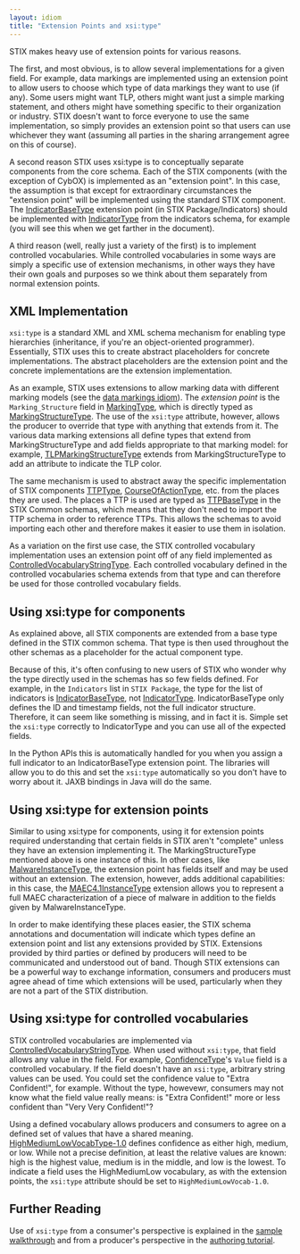 ```yaml
---
layout: idiom
title: "Extension Points and xsi:type"
---
```


STIX makes heavy use of extension points for various reasons.

The first, and most obvious, is to allow several implementations for a given field. For example, data markings are implemented using an extension point to allow users to choose which type of data markings they want to use (if any). Some users might want TLP, others might want just a simple marking statement, and others might have something specific to their organization or industry. STIX doesn't want to force everyone to use the same implementation, so simply provides an extension point so that users can use whichever they want (assuming all parties in the sharing arrangement agree on this of course).

A second reason STIX uses xsi:type is to conceptually separate components from the core schema. Each of the STIX components (with the exception of CybOX) is implemented as an "extension point". In this case, the assumption is that except for extraordinary circumstances the "extension point" will be implemented using the standard STIX component. The [IndicatorBaseType](/documentation/stixCore/IndicatorBaseType) extension point (in STIX Package/Indicators) should be implemented with [IndicatorType](/documentation/indicator/IndicatorType) from the indicators schema, for example (you will see this when we get farther in the document).

A third reason (well, really just a variety of the first) is to implement controlled vocabularies. While controlled vocabularies in some ways are simply a specific use of extension mechanisms, in other ways they have their own goals and purposes so we think about them separately from normal extension points.

## XML Implementation

`xsi:type` is a standard XML and XML schema mechanism for enabling type hierarchies (inheritance, if you're an object-oriented programmer). Essentially, STIX uses this to create abstract placeholders for concrete implementations. The abstract placeholders are the extension point and the concrete implementations are the extension implementation.

As an example, STIX uses extensions to allow marking data with different marking models (see the [data markings idiom](/idioms/features/data-marking)). The *extension point* is the `Marking_Structure` field in [MarkingType](/documentation/marking/MarkingType), which is directly typed as [MarkingStructureType](/documentation/marking/MarkingType). The use of the `xsi:type` attribute, however, allows the producer to override that type with anything that extends from it. The various data marking extensions all define types that extend from MarkingStructureType and add fields appropriate to that marking model: for example, [TLPMarkingStructureType](/documentation/tlp/TLPMarkingStructureType) extends from MarkingStructureType to add an attribute to indicate the TLP color.

The same mechanism is used to abstract away the specific implementation of STIX components [TTPType](/documentation/ttp/TTPType), [CourseOfActionType](/documentation/coa/CourseOfActionType), etc. from the places they are used. The places a TTP is used are typed as [TTPBaseType](/documentation/stixCommon/TTPBaseType) in the STIX Common schemas, which means that they don't need to import the TTP schema in order to reference TTPs. This allows the schemas to avoid importing each other and therefore makes it easier to use them in isolation.

As a variation on the first use case, the STIX controlled vocabulary implementation uses an extension point off of any field implemented as [ControlledVocabularyStringType](/documentation/stixCommon/ControlledVocabularyStringType). Each controlled vocabulary defined in the controlled vocabularies schema extends from that type and can therefore be used for those controlled vocabulary fields.

## Using xsi:type for components

As explained above, all STIX components are extended from a base type defined in the STIX common schema. That type is then used throughout the other schemas as a placeholder for the actual component type.

Because of this, it's often confusing to new users of STIX who wonder why the type directly used in the schemas has so few fields defined. For example, in the `Indicators` list in `STIX Package`, the type for the list of indicators is [IndicatorBaseType](/documentation/stixCommon/IndicatorBaseType), not [IndicatorType](/documentation/indicator/IndicatorType). IndicatorBaseType only defines the ID and timestamp fields, not the full indicator structure. Therefore, it can seem like something is missing, and in fact it is. Simple set the `xsi:type` correctly to IndicatorType and you can use all of the expected fields.

In the Python APIs this is automatically handled for you when you assign a full indicator to an IndicatorBaseType extension point. The libraries will allow you to do this and set the `xsi:type` automatically so you don't have to worry about it. JAXB bindings in Java will do the same.

## Using xsi:type for extension points

Similar to using xsi:type for components, using it for extension points required understanding that certain fields in STIX aren't "complete" unless they have an extension implementing it. The MarkingStructureType mentioned above is one instance of this. In other cases, like [MalwareInstanceType](/documentation/ttp/MalwareInstanceType), the extension point has fields itself and may be used without an extension. The extension, however, adds additional capabilities: in this case, the [MAEC4.1InstanceType](/documentation/stix-maec/MAEC4.1InstanceType/) extension allows you to represent a full MAEC characterization of a piece of malware in addition to the fields given by MalwareInstanceType.

In order to make identifying these places easier, the STIX schema annotations and documentation will indicate which types define an extension point and list any extensions provided by STIX. Extensions provided by third parties or defined by producers will need to be communicated and understood out of band. Though STIX extensions can be a powerful way to exchange information, consumers and producers must agree ahead of time which extensions will be used, particularly when they are not a part of the STIX distribution.

## Using xsi:type for controlled vocabularies

STIX controlled vocabularies are implemented via [ControlledVocabularyStringType](/documentation/stixCommon/ControlledVocabularyStringType). When used without `xsi:type`, that field allows any value in the field. For example, [ConfidenceType](/documentation/stixCommon/ConfidenceType)'s `Value` field is a controlled vocabulary. If the field doesn't have an `xsi:type`, arbitrary string values can be used. You could set the confidence value to "Extra Confident!", for example. Without the type, howevewr, consumers may not know what the field value really means: is "Extra Confident!" more or less confident than "Very Very Confident!"?

Using a defined vocabulary allows producers and consumers to agree on a defined set of values that have a shared meaning. [HighMediumLowVocabType-1.0](/documentation/stixVocabs/HighMediumLowVocabType-1.0) defines confidence as either high, medium, or low. While not a precise definition, at least the relative values are known: high is the highest value, medium is in the middle, and low is the lowest. To indicate a field uses the HighMediumLow vocabulary, as with the extension points, the `xsi:type` attribute should be set to `HighMediumLowVocab-1.0`.

## Further Reading

Use of `xsi:type` from a consumer's perspective is explained in the [sample walkthrough](/getting-started/sample-walkthrough) and from a producer's perspective in the [authoring tutorial](/getting-started/authoring-tutorial).
